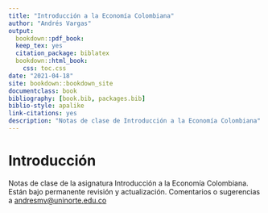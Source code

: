 ```yaml
--- 
title: "Introducción a la Economía Colombiana"
author: "Andrés Vargas"
output:
  bookdown::pdf_book:
  keep_tex: yes
  citation_package: biblatex
  bookdown::html_book:
    css: toc.css
date: "2021-04-18"
site: bookdown::bookdown_site
documentclass: book
bibliography: [book.bib, packages.bib]
biblio-style: apalike
link-citations: yes
description: "Notas de clase de Introducción a la Economía Colombiana"
---
```


# Introducción

Notas de clase de la asignatura Introducción a la Economía Colombiana. Están bajo permanente revisión y actualización. Comentarios o sugerencias a andresmv@uninorte.edu.co
